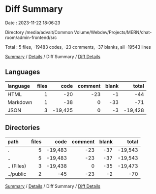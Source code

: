 # Diff Summary

Date : 2023-11-22 18:06:23

Directory /media/advait/Common Volume/Webdev/Projects/MERN/chat-room/admin-frontend/src

Total : 5 files,  -19483 codes, -23 comments, -37 blanks, all -19543 lines

[Summary](results.md) / [Details](details.md) / Diff Summary / [Diff Details](diff-details.md)

## Languages
| language | files | code | comment | blank | total |
| :--- | ---: | ---: | ---: | ---: | ---: |
| HTML | 1 | -20 | -23 | -1 | -44 |
| Markdown | 1 | -38 | 0 | -33 | -71 |
| JSON | 3 | -19,425 | 0 | -3 | -19,428 |

## Directories
| path | files | code | comment | blank | total |
| :--- | ---: | ---: | ---: | ---: | ---: |
| . | 5 | -19,483 | -23 | -37 | -19,543 |
| .. | 5 | -19,483 | -23 | -37 | -19,543 |
| .. (Files) | 3 | -19,438 | 0 | -35 | -19,473 |
| ../public | 2 | -45 | -23 | -2 | -70 |

[Summary](results.md) / [Details](details.md) / Diff Summary / [Diff Details](diff-details.md)